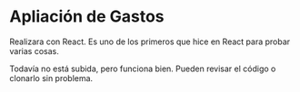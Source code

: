 # Apliación de Gastos

Realizara con React. Es uno de los primeros que hice en React para probar varias cosas.

Todavía no está subida, pero funciona bien. Pueden revisar el código o clonarlo sin problema.
